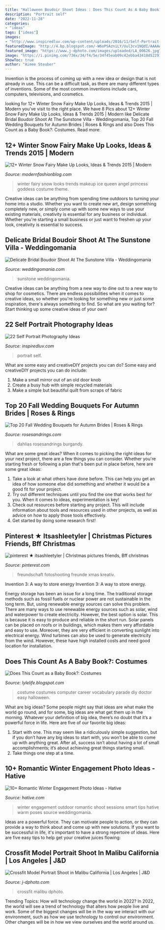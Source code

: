 ```yaml
---
title: "Halloween Boudoir Shoot Ideas : Does This Count As A Baby Book?: Costumes"
description: "Portrait self"
date: "2022-11-28"
categories:
- "ideas"
tags: ["ideas"]
images:
- "http://www.inspiredluv.com/wp-content/uploads/2016/11/Self-Portrait-Photography-Ideas-21.jpg"
featuredImage: "http://4.bp.blogspot.com/-W6oPSAzniLY/Uul3cv1NQdI/AAAAAAAAEnw/3tmEJzO4hVg/s1600/IMG_2588.JPG"
featured_image: "https://www.j-dphoto.com/images/uploaded/LA_00626.jpg"
image: "https://i.pinimg.com/736x/34/f4/5e/34f45eab09c42ebba43418d52291f474.jpg"
ShowToc: true
author: "Aimee Steuber"
---
```



Invention is the process of coming up with a new idea or design that is not already in use. This can be a difficult task, as there are many different types of inventions. Some of the most common inventions include cars, computers, televisions, and cosmetics.

	

		
looking for 12+ Winter Snow Fairy Make Up Looks, Ideas &amp; Trends 2015 | Modern you've visit to the right place. We have 8 Pics about 12+ Winter Snow Fairy Make Up Looks, Ideas &amp; Trends 2015 | Modern like Delicate Bridal Boudoir Shoot At The Sunstone Villa - Weddingomania, Top 20 Fall Wedding Bouquets for Autumn Brides | Roses &amp; Rings and also Does This Count as a Baby Book?: Costumes. Read more:
		
    
## 12+ Winter Snow Fairy Make Up Looks, Ideas &amp; Trends 2015 | Modern

<img loading=lazy src="http://modernfashionblog.com/wp-content/uploads/2015/01/12-Winter-Snow-Fairy-Make-Up-Looks-Ideas-Trends-2015-9.jpg" onerror="this.onerror=null;this.src='https://tse1.mm.bing.net/th?id=OIP.79Xgr4fO_k9b39VcU9p7pgHaLH&amp;pid=15.1';" alt="12+ Winter Snow Fairy Make Up Looks, Ideas &amp; Trends 2015 | Modern">

_Source: modernfashionblog.com_

>winter fairy snow looks trends makeup ice queen angel princess goddess costume theme. 

	

Creative ideas can be anything from spending time outdoors to turning your home into a studio. Whether you want to create new art, design something completely new, or simply come up with some new ways to use your existing materials, creativity is essential for any business or individual. Whether you're starting a small business or just want to freshen up your look, creativity is essential to success.

    
## Delicate Bridal Boudoir Shoot At The Sunstone Villa - Weddingomania

<img loading=lazy src="https://i.weddingomania.com/2016/05/delicate-bridal-boudoir-shoot-sunstone-villa-7.jpg" onerror="this.onerror=null;this.src='https://tse2.mm.bing.net/th?id=OIP.D3YfNaIfjjhe6M0x2-OppwHaKF&amp;pid=15.1';" alt="Delicate Bridal Boudoir Shoot At The Sunstone Villa - Weddingomania">

_Source: weddingomania.com_

>sunstone weddingomania. 

	

Creative ideas can be anything from a new way to dine out to a new way to shop for cosmetics. There are endless possibilities when it comes to creative ideas, so whether you're looking for something new or just some inspiration, there's always something to find. So what are you waiting for? Start thinking up some creative ideas of your own!

    
## 22 Self Portrait Photography Ideas

<img loading=lazy src="http://www.inspiredluv.com/wp-content/uploads/2016/11/Self-Portrait-Photography-Ideas-21.jpg" onerror="this.onerror=null;this.src='https://tse2.mm.bing.net/th?id=OIP.TnvlP82CXHKnWx7zEONZVQHaI8&amp;pid=15.1';" alt="22 Self Portrait Photography Ideas">

_Source: inspiredluv.com_

>portrait self. 

	

What are some easy and creativeDIY projects you can do?
Some easy and creativeDIY projects you can do include:
1. Make a small mirror out of an old door knob
2. Create a busy hub with simple recycled materials
3. Make a simple but beautiful quilt from scraps of fabric

    
## Top 20 Fall Wedding Bouquets For Autumn Brides | Roses &amp; Rings

<img loading=lazy src="http://www.rosesandrings.com/wp-content/uploads/2018/01/burgundy-dahlias-and-blush-roses-fall-wedding-bouquet-e1577029112396.jpg" onerror="this.onerror=null;this.src='https://tse3.mm.bing.net/th?id=OIP.Wgwtjp4lkiBcmjpCAIQREgHaLG&amp;pid=15.1';" alt="Top 20 Fall Wedding Bouquets for Autumn Brides | Roses &amp; Rings">

_Source: rosesandrings.com_

>dahlias rosesandrings burgandy. 

	

What are some great ideas?
When it comes to picking the right ideas for your next project, there are a few things you can consider. Whether you're starting fresh or following a plan that's been put in place before, here are some great ideas:
1. Take a look at what others have done before. This can help you get an idea of how someone else did something and whether it would be a good fit for your project. 
2. Try out different techniques until you find the one that works best for you. When it comes to ideas, experimentation is key! 
3. Check out resources before starting any project. This will include information about tools and resources used in other projects, as well as advice on how to apply those tools effectively. 
4. Get started by doing some research first!

    
## Pinterest ★ Itsashleetyler | Christmas Pictures Friends, Bff Christmas

<img loading=lazy src="https://i.pinimg.com/736x/34/f4/5e/34f45eab09c42ebba43418d52291f474.jpg" onerror="this.onerror=null;this.src='https://tse2.mm.bing.net/th?id=OIP.7Q_bqJWXchBKj07hhNL1JgHaM7&amp;pid=15.1';" alt="pinterest ★ itsashleetyler | Christmas pictures friends, Bff christmas">

_Source: pinterest.com_

>freundschaft fotoshooting freunde xmas kreativ. 

	

Invention 3: A way to store energy
Invention 3: A way to store energy. 

Energy storage has been an issue for a long time. The traditional storage methods such as fossil fuels or nuclear power are not sustainable in the long term. 
But, using renewable energy sources can solve this problem. 
There are many ways to use renewable energy sources such as solar, wind and waterpower to create electricity. However, the best option is solar. This is because it is easy to produce and reliable in the short run. 
Solar panels can be placed on roofs or in buildings, which makes them very affordable and easy to use. Moreover, they are very efficient in converting sunlight into electrical energy. 
 Wind turbines can also be used to generate electricity from the wind. However, these have high installed costs and need good location for installation.

    
## Does This Count As A Baby Book?: Costumes

<img loading=lazy src="http://4.bp.blogspot.com/-W6oPSAzniLY/Uul3cv1NQdI/AAAAAAAAEnw/3tmEJzO4hVg/s1600/IMG_2588.JPG" onerror="this.onerror=null;this.src='https://tse1.mm.bing.net/th?id=OIP.jTqcLE75ml725ED2n9lu7wHaJ6&amp;pid=15.1';" alt="Does This Count as a Baby Book?: Costumes">

_Source: lylelife.blogspot.com_

>costume costumes computer career vocabulary parade diy doctor easy halloween. 

	

What are big ideas?
Some people might say that ideas are what make the world go round, and for some, big ideas are what get them up in the morning. Whatever your definition of big idea, there’s no doubt that it’s a powerful force in life. Here are five of our favorite big ideas: 
1. Start with one. This may seem like a ridiculously simple suggestion, but if you don’t have any big ideas to start with, you won’t be able to come up with anything great. After all, success isn’t about having a lot of small accomplishments; it’s about achieving great things starting small. 
2. Take things one step at a time.

    
## 10+ Romantic Winter Engagement Photo Ideas - Hative

<img loading=lazy src="https://hative.com/wp-content/uploads/2014/11/winter-engagement-photo-ideas/8-winter-engagement-photo-ideas.jpg" onerror="this.onerror=null;this.src='https://tse4.mm.bing.net/th?id=OIP.6dEU46Saaqnl5MT6QloPFQHaLH&amp;pid=15.1';" alt="10+ Romantic Winter Engagement Photo Ideas - Hative">

_Source: hative.com_

>winter engagement outdoor romantic shoot sessions smart tips hative warm poses source weddingomania. 

	

Ideas are a powerful force. They can motivate people to action, or they can provide a way to think about and come up with new solutions. If you want to be successful in life, it's important to have a strong repertoire of ideas. Here are five easy tips to help get your creative juices flowing: 

    
## Crossfit Model Portrait Shoot In Malibu California | Los Angeles | J&amp;D

<img loading=lazy src="https://www.j-dphoto.com/images/uploaded/LA_00626.jpg" onerror="this.onerror=null;this.src='https://tse1.mm.bing.net/th?id=OIP.fFdY1zmYf_f7Jmjm2uwWpgHaLH&amp;pid=15.1';" alt="Crossfit Model Portrait Shoot in Malibu California | Los Angeles | J&amp;D">

_Source: j-dphoto.com_

>crossfit malibu dphoto. 

	

Trending Topics: How will technology change the world in 2022?
In 2022, the world will see a trend of technology that alters how people live and work. Some of the biggest changes will be in the way we interact with our environment, such as how we use technology to control our environment. Other changes will be in how we view ourselves and the world around us.

